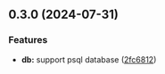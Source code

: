 ## 0.3.0 (2024-07-31)


### Features

* **db:** support psql database ([2fc6812](https://github.com/l4rm4nd/Django-Ultimate/commit/2fc6812fc4b804906c5be4c107697a462eec70a6))


